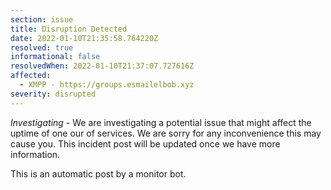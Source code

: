 ```yaml
---
section: issue
title: Disruption Detected
date: 2022-01-10T21:35:58.764220Z
resolved: true
informational: false
resolvedWhen: 2022-01-10T21:37:07.727616Z
affected:
  - XMPP - https://groups.esmailelbob.xyz
severity: disrupted
---
```

*Investigating* - We are investigating a potential issue that might affect the uptime of one our of services. We are sorry for any inconvenience this may cause you. This incident post will be updated once we have more information.

This is an automatic post by a monitor bot.
        